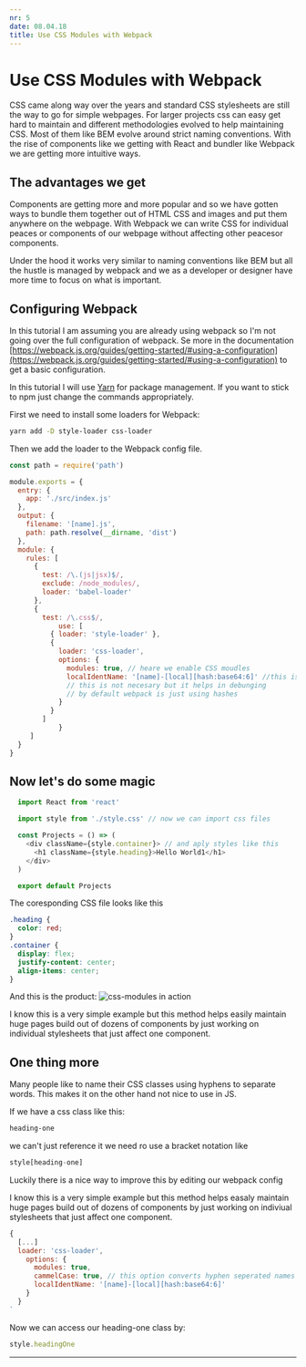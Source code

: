 ```yaml
---
nr: 5
date: 08.04.18
title: Use CSS Modules with Webpack
---
```

# Use CSS Modules with Webpack

CSS came along way over the years and standard CSS stylesheets are still the way to go for simple webpages. For larger projects css can easy get hard to maintain and different methodologies evolved to help maintaining CSS. Most of them like BEM evolve around strict naming conventions. With the rise of components like we getting with React and bundler like Webpack we are getting more intuitive ways.

## The advantages we get

Components are getting more and more popular and so we have gotten ways to bundle them together out of HTML CSS and images and put them anywhere on the webpage.
With Webpack we can write CSS for individual peaces or components of our webpage without affecting other peacesor components.

Under the hood it works very similar to naming conventions like BEM but all the hustle is managed by webpack and we as a developer or designer have more time to focus on what is important.  

## Configuring Webpack 

In this tutorial I am assuming you are already using webpack so I'm not going over the full configuration of webpack.
Se more in the documentation [https://webpack.js.org/guides/getting-started/#using-a-configuration](https://webpack.js.org/guides/getting-started/#using-a-configuration) to get a basic configuration.


In this tutorial I will use [Yarn](https://yarnpkg.com) for package management.
If you want to stick to npm just change the commands appropriately.

First we need to install some loaders for Webpack:

```sh
yarn add -D style-loader css-loader
```

Then we add the loader to the Webpack config file.

```js
const path = require('path')

module.exports = {
  entry: {
    app: './src/index.js'
  },
  output: {
    filename: '[name].js',
    path: path.resolve(__dirname, 'dist')
  },
  module: {
    rules: [
      {
        test: /\.(js|jsx)$/,
        exclude: /node_modules/,
        loader: 'babel-loader'
      },
      {
        test: /\.css$/,
    		use: [
          { loader: 'style-loader' },
          {
            loader: 'css-loader',				  
            options: {
              modules: true, // heare we enable CSS moudles
              localIdentName: '[name]-[local][hash:base64:6]' //this is a naming pattern we define
              // this is not necesary but it helps in debunging
              // by default webpack is just using hashes 
            }
          }
        ]
			}		
	 ]
  }
}
```

## Now let's do some magic
```js
  import React from 'react'

  import style from './style.css' // now we can import css files

  const Projects = () => (
    <div className={style.container}> // and aply styles like this
      <h1 className={style.heading}>Hello World1</h1>
    </div>
  )

  export default Projects

```

The coresponding CSS file looks like this

```css
.heading {
  color: red;
}
.container {
  display: flex;
  justify-content: center;
  align-items: center;
}
```

And this is the product:
![css-modules in action](/blog/assets/css-modules.png)

I know this is a very simple example but this method helps easily maintain huge pages build out of dozens of components by just 
working on individual stylesheets that just affect one component.

## One thing more

Many people like to name their CSS classes using hyphens to separate words.
This makes it on the other hand not nice to use in JS.

If we have a css class like this:

```css
heading-one
```

we can't just reference it we need ro use a bracket notation like
```js
style[heading-one]
```
Luckily there is a nice way to improve this by editing our webpack config

I know this is a very simple example but this method helps easaly maintain huge pages build out of dozens of components by just 
working on indiviual stylesheets that just affect one component.


```js
{
  [...]
  loader: 'css-loader',				  
    options: {
      modules: true,
      cammelCase: true, // this option converts hyphen seperated names to cammelCase
      localIdentName: '[name]-[local][hash:base64:6]'
    }
  }
`
```

Now we can access our heading-one class by:

```js
style.headingOne
```

___


